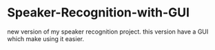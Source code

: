 # Speaker-Recognition-with-GUI
new version of my speaker recognition project. this version have a GUI which make using it easier.
